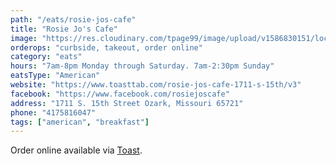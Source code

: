 ```yaml
---
path: "/eats/rosie-jos-cafe"
title: "Rosie Jo's Cafe"
image: "https://res.cloudinary.com/tpage99/image/upload/v1586830151/local417eats/local417eatslogo.png"
orderops: "curbside, takeout, order online"
category: "eats"
hours: "7am-8pm Monday through Saturday. 7am-2:30pm Sunday"
eatsType: "American"
website: "https://www.toasttab.com/rosie-jos-cafe-1711-s-15th/v3"
facebook: "https://www.facebook.com/rosiejoscafe"
address: "1711 S. 15th Street Ozark, Missouri 65721"
phone: "4175816047"
tags: ["american", "breakfast"]
---
```


Order online available via [Toast](https://www.toasttab.com/rosie-jos-cafe-1711-s-15th/v3).